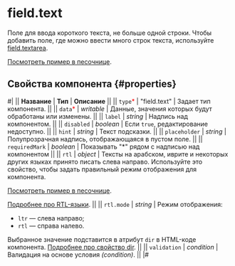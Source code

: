 # field.text

Поле для ввода короткого текста, не больше одной строки. Чтобы добавить поле, где можно ввести много строк текста, используйте [field.textarea](field.textarea.md).

[Посмотреть пример в песочнице](https://clck.ru/T7Ykn).

## Свойства компонента {#properties}

#|
|| **Название** | **Тип** | **Описание** ||
|| `type`<span style="color: red">\*</span> | "field.text" | Задает тип компонента. ||
|| `data`<span style="color: red">\*</span> | _writable_ | Данные, значения которых будут обработаны или изменены. ||
|| `label` | _string_ | Надпись над компонентом. ||
|| `disabled` | _boolean_ | Если `true`, редактирование недоступно. ||
|| `hint` | _string_ | Текст подсказки. ||
|| `placeholder` | _string_ | Полупрозрачная надпись, отображающаяся в пустом поле. ||
|| `requiredMark` | _boolean_ | Показывать "\*" рядом с надписью над компонентом ||
|| `rtl` | _object_ | Тексты на арабском, иврите и некоторых других языках принято писать слева направо. Используйте это свойство, чтобы задать правильный режим отображения для компонента.

[Посмотреть пример в песочнице](https://clck.ru/amHBJ).

[Подробнее про RTL-языки](https://www.w3.org/International/questions/qa-scripts).
||
|| `rtl.mode` | _string_ | Режим отображения:

- `ltr` — слева направо;
- `rtl` — справа налево.

Выбранное значение подставится в атрибут `dir` в HTML-коде компонента. [Подробнее про свойство dir](https://www.w3.org/International/questions/qa-html-dir). ||
|| `validation` | _condition_ | Валидация на основе условия _(condition)_. ||
|#
